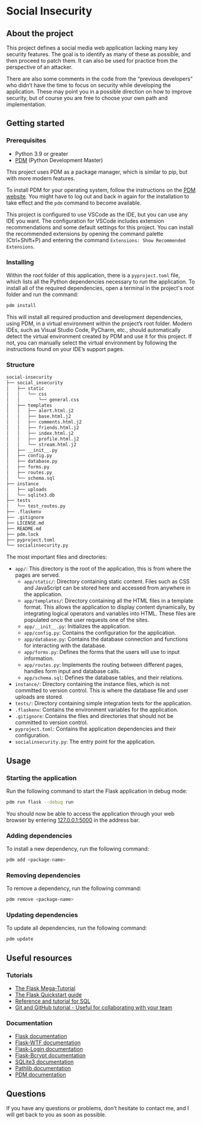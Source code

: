 # Social Insecurity

## About the project
This project defines a social media web application lacking many key security features. The goal is to identify as many of these as possible, and then proceed to patch them. It can also be used for practice from the perspective of an attacker.

There are also some comments in the code from the “previous developers” who didn’t have the time to focus on security while developing the application. These may point you in a possible direction on how to improve security, but of course you are free to choose your own path and implementation.

## Getting started

### Prerequisites
- Python 3.9 or greater
- [PDM](https://daobook.github.io/pdm/) (Python Development Master)

This project uses PDM as a package manager, which is similar to pip, but with more modern features.

To install PDM for your operating system, follow the instructions on the [PDM website](https://daobook.github.io/pdm/#installation). You might have to log out and back in again for the installation to take effect and the `pdm` command to become available.

This project is configured to use VSCode as the IDE, but you can use any IDE you want. The configuration for VSCode includes extension recommendations and some default settings for this project. You can install the recommended extensions by opening the command palette (Ctrl+Shift+P) and entering the command `Extensions: Show Recommended Extensions`.

### Installing

Within the root folder of this application, there is a `pyproject.toml` file, which lists all the Python dependencies necessary to run the application. To install all of the required dependencies, open a terminal in the project's root folder and run the command:

```sh
pdm install
```

This will install all required production and development dependencies, using PDM, in a virtual environment within the project’s root folder. Modern IDEs, such as Visual Studio Code, PyCharm, etc., should automatically detect the virtual environment created by PDM and use it for this project. If not, you can manually select the virtual environment by following the instructions found on your IDE’s support pages.

### Structure

```sh
social-insecurity
├── social_insecurity
│   ├── static
│   │   └── css
│   │       └── general.css
│   ├── templates
│   │   ├── alert.html.j2
│   │   ├── base.html.j2
│   │   ├── comments.html.j2
│   │   ├── friends.html.j2
│   │   ├── index.html.j2
│   │   ├── profile.html.j2
│   │   └── stream.html.j2
│   ├── __init__.py
│   ├── config.py
│   ├── database.py
│   ├── forms.py
│   ├── routes.py
│   └── schema.sql
├── instance
│   ├── uploads
│   └── sqlite3.db
├── tests
│   └── test_routes.py
├── .flaskenv
├── .gitignore
├── LICENSE.md
├── README.md
├── pdm.lock
├── pyproject.toml
└── socialinsecurity.py
```

The most important files and directories:
- `app/`: This directory is the root of the application, this is from where the pages are served.
  - `app/static/`: Directory containing static content. Files such as CSS and JavaScript can be stored here and accessed from anywhere in the application.
  - `app/templates/`: Directory containing all the HTML files in a template format. This allows the application to display content dynamically, by integrating logical operators and variables into HTML. These files are populated once the user requests one of the sites.
  - `app/__init__.py`: Initializes the application.
  - `app/config.py`: Contains the configuration for the application.
  - `app/database.py`: Contains the database connection and functions for interacting with the database.
  - `app/forms.py`: Defines the forms that the users will use to input information.
  - `app/routes.py`: Implements the routing between different pages, handles form input and database calls.
  - `app/schema.sql`: Defines the database tables, and their relations.
- `instance/`: Directory containing the instance files, which is not committed to version control. This is where the database file and user uploads are stored.
- `tests/`: Directory containing simple integration tests for the application.
- `.flaskenv`: Contains the environment variables for the application.
- `.gitignore`: Contains the files and directories that should not be committed to version control.
- `pyproject.toml`: Contains the application dependencies and their configuration.
- `socialinsecurity.py`: The entry point for the application.

## Usage
### Starting the application
Run the following command to start the Flask application in debug mode:

```sh
pdm run flask --debug run
```

You should now be able to access the application through your web browser by entering [127.0.0.1:5000](http://127.0.0.1:5000) in the address bar.

### Adding dependencies
To install a new dependency, run the following command:

```sh
pdm add <package-name>
```

### Removing dependencies
To remove a dependency, run the following command:

```sh
pdm remove <package-name>
```

### Updating dependencies
To update all dependencies, run the following command:

```sh
pdm update
```

## Useful resources
### Tutorials
- [The Flask Mega-Tutorial](https://blog.miguelgrinberg.com/post/the-flask-mega-tutorial-part-i-hello-world)
- [The Flask Quickstart guide](https://flask.palletsprojects.com/en/2.2.x/quickstart/)
- [Reference and tutorial for SQL](https://www.w3schools.com/sql/)
- [Git and GitHub tutorial - Useful for collaborating with your team](https://towardsdatascience.com/getting-started-with-git-and-github-6fcd0f2d4ac6)

### Documentation
- [Flask documentation](https://flask.palletsprojects.com/)
- [Flask-WTF documentation](https://flask-wtf.readthedocs.io/)
- [Flask-Login documentation](https://flask-login.readthedocs.io/)
- [Flask-Bcrypt documentation](https://flask-bcrypt.readthedocs.io/)
- [SQLite3 documentation](https://docs.python.org/3/library/sqlite3.html)
- [Pathlib documentation](https://docs.python.org/3/library/pathlib.html)
- [PDM documentation](https://daobook.github.io/pdm/)

## Questions
If you have any questions or problems, don't hesitate to contact me, and I will get back to you as soon as possible.

